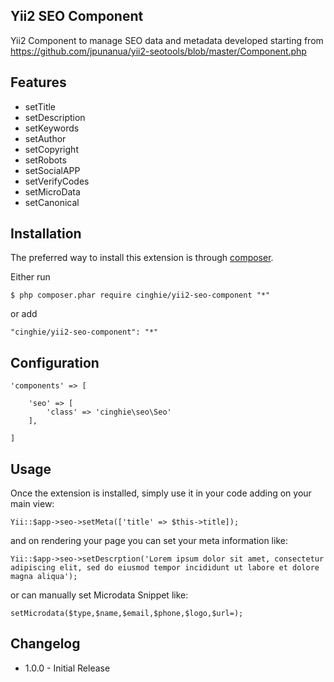 Yii2 SEO Component
-------------------
Yii2 Component to manage SEO data and metadata developed starting from  
https://github.com/jpunanua/yii2-seotools/blob/master/Component.php

Features
---------

 - setTitle
 - setDescription
 - setKeywords
 - setAuthor
 - setCopyright
 - setRobots
 - setSocialAPP
 - setVerifyCodes
 - setMicroData
 - setCanonical

Installation
-------------

The preferred way to install this extension is through [composer](http://getcomposer.org/download/).

Either run

```
$ php composer.phar require cinghie/yii2-seo-component "*"
```

or add

```
"cinghie/yii2-seo-component": "*"
```

Configuration
---------------

```
'components' => [ 

    'seo' => [
        'class' => 'cinghie\seo\Seo'
    ],
    
]
```

Usage
------

Once the extension is installed, simply use it in your code adding on your main view:

```
Yii::$app->seo->setMeta(['title' => $this->title]);
```

and on rendering your page you can set your meta information like:

```
Yii::$app->seo->setDescrption('Lorem ipsum dolor sit amet, consectetur adipiscing elit, sed do eiusmod tempor incididunt ut labore et dolore magna aliqua');
```

or can manually set Microdata Snippet like:

```
setMicrodata($type,$name,$email,$phone,$logo,$url=);
```


Changelog
----------

 - 1.0.0 - Initial Release
 
